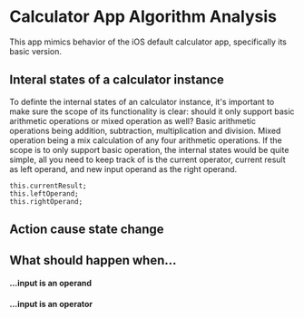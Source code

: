 # Calculator App Algorithm Analysis
This app mimics behavior of the iOS default calculator app, specifically its basic version.

## Interal states of a calculator instance
To definte the internal states of an calculator instance, it's important to make sure the scope of its functionality is clear: should it only support basic arithmetic operations or mixed operation as well?
Basic arithmetic operations being addition, subtraction, multiplication and division.
Mixed operation being a mix calculation of any four arithmetic operations.
If the scope is to only support basic operation, the internal states would be quite simple, all you need to keep track of is the current operator, current result as left operand, and new input operand as the right operand.
```
this.currentResult;
this.leftOperand;
this.rightOperand;
```

## Action cause state change

## What should happen when...
  #### ...input is an operand

  #### ...input is an operator
